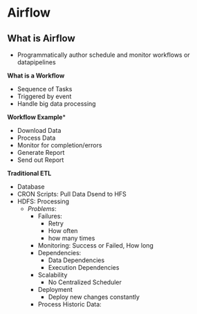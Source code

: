 # Airflow

## What is Airflow
* Programmatically author schedule and monitor workflows or datapipelines

**What is a Workflow**
* Sequence of Tasks
* Triggered by event
* Handle big data processing

**Workflow Example***
* Download Data
* Process Data
* Monitor for completion/errors
* Generate Report
* Send out Report

**Traditional ETL**
* Database
* CRON Scripts: Pull Data Dsend to HFS
* HDFS: Processing
    - *Problems*: 
        * Failures: 
            - Retry
            - How often
            - how many times
        * Monitoring: Success or Failed, How long
        * Dependencies:
            - Data Dependencies
            - Execution Dependencies
        * Scalability
            - No Centralized Scheduler
        * Deployment
            - Deploy new changes constantly
        * Process Historic Data:
        
